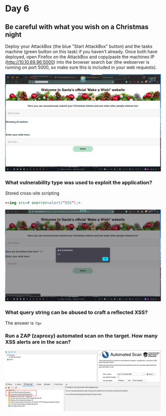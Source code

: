 # Day 6

##  Be careful with what you wish on a Christmas night

Deploy your AttackBox (the blue "Start AttackBox" button) and the tasks machine (green button on this task) if you haven't already. Once both have deployed, open Firefox on the AttackBox and copy/paste the machines IP (http://10.10.69.96:5000) into the browser search bar (the webserver is running on port 5000, so make sure this is included in your web requests).

![site](website.png)

### What vulnerability type was used to exploit the application?

Stored cross-site scripting

```html
><img src=# onerror=alert("XSS");>
```

![xss](xss.png)

### What query string can be abused to craft a reflected XSS?

The answer is `?q=`

### Run a ZAP (zaproxy) automated scan on the target. How many XSS alerts are in the scan?

![zaproxy](zaproxy.png)
